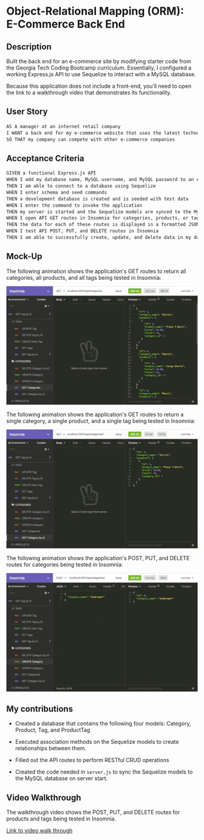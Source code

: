 # Object-Relational Mapping (ORM): E-Commerce Back End

## Description

Built the back end for an e-commerce site by modifying starter code from the Georgia Tech Coding Bootcamp curriculum. Essentially, I configured a working Express.js API to use Sequelize to interact with a MySQL database.

Because this application does not include a front-end, you’ll need to open the link to a walkthrough video that demonstrates its functionality.

## User Story

```md
AS A manager at an internet retail company
I WANT a back end for my e-commerce website that uses the latest technologies
SO THAT my company can compete with other e-commerce companies
```

## Acceptance Criteria

```md
GIVEN a functional Express.js API
WHEN I add my database name, MySQL username, and MySQL password to an environment variable file
THEN I am able to connect to a database using Sequelize
WHEN I enter schema and seed commands
THEN a development database is created and is seeded with test data
WHEN I enter the command to invoke the application
THEN my server is started and the Sequelize models are synced to the MySQL database
WHEN I open API GET routes in Insomnia for categories, products, or tags
THEN the data for each of these routes is displayed in a formatted JSON
WHEN I test API POST, PUT, and DELETE routes in Insomnia
THEN I am able to successfully create, update, and delete data in my database
```

## Mock-Up

The following animation shows the application's GET routes to return all categories, all products, and all tags being tested in Insomnia:

![In Insomnia, the user tests “GET tags,” “GET Categories,” and “GET All Products.”.](./Assets/13-orm-homework-demo-01.gif)

The following animation shows the application's GET routes to return a single category, a single product, and a single tag being tested in Insomnia:

![In Insomnia, the user tests “GET tag by id,” “GET Category by ID,” and “GET One Product.”](./Assets/13-orm-homework-demo-02.gif)

The following animation shows the application's POST, PUT, and DELETE routes for categories being tested in Insomnia:

![In Insomnia, the user tests “DELETE Category by ID,” “CREATE Category,” and “UPDATE Category.”](./Assets/13-orm-homework-demo-03.gif)

## My contributions

* Created a database that contains the following four models: Category, Product, Tag, and ProductTag

* Executed association methods on the Sequelize models to create relationships between them.

* Filled out the API routes to perform RESTful CRUD operations

* Created the code needed in `server.js` to sync the Sequelize models to the MySQL database on server start.

## Video Walkthrough

The walkthrough video shows the POST, PUT, and DELETE routes for products and tags being tested in Insomnia.

[Link to video walk through](https://drive.google.com/file/d/1W7Ddxv5t27I4TI0GQtohsIoh8Yyh9qrj/view?usp=sharing)
